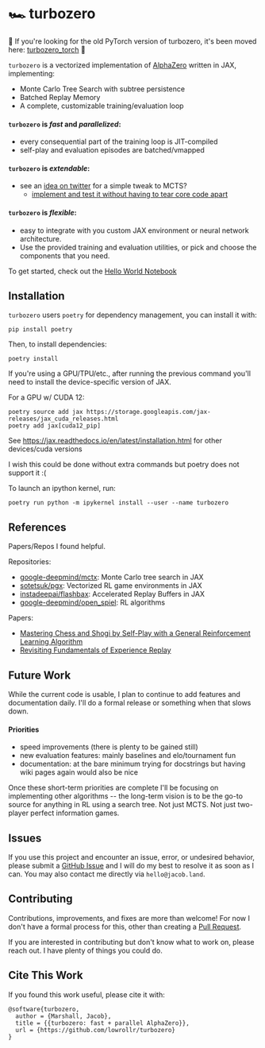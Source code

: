 # 🏎️ turbozero 

📣 If you're looking for the old PyTorch version of turbozero, it's been moved here: [turbozero_torch](https://github.com/lowrollr/turbozero_torch) 📣

`turbozero` is a vectorized implementation of [AlphaZero](https://deepmind.google/discover/blog/alphazero-shedding-new-light-on-chess-shogi-and-go/) written in JAX, implementing:
* Monte Carlo Tree Search with subtree persistence
* Batched Replay Memory
* A complete, customizable training/evaluation loop

#### `turbozero` is _fast_ and _parallelized_:
 * every consequential part of the training loop is JIT-compiled
 * self-play and evaluation episodes are batched/vmapped

#### `turbozero` is _extendable_:
 * see an [idea on twitter](https://twitter.com/ptrschmdtnlsn/status/1748800529608888362) for a simple tweak to MCTS?
      * [implement and test it without having to tear core code apart](https://github.com/lowrollr/turbozero/blob/main/core/evaluators/mcts/weighted_mcts.py) 
  
#### `turbozero` is _flexible_:
 * easy to integrate with you custom JAX environment or neural network architecture.
 * Use the provided training and evaluation utilities, or pick and choose the components that you need.

To get started, check out the [Hello World Notebook](https://github.com/lowrollr/turbozero/blob/main/notebooks/hello_world.ipynb)

## Installation
`turbozero` users `poetry` for dependency management, you can install it with:
```
pip install poetry
```
Then, to install dependencies:
```
poetry install
```
If you're using a GPU/TPU/etc., after running the previous command you'll need to install the device-specific version of JAX.

For a GPU w/ CUDA 12:
```
poetry source add jax https://storage.googleapis.com/jax-releases/jax_cuda_releases.html
poetry add jax[cuda12_pip]
```
See https://jax.readthedocs.io/en/latest/installation.html for other devices/cuda versions

I wish this could be done without extra commands but poetry does not support it :(

To launch an ipython kernel, run:
```
poetry run python -m ipykernel install --user --name turbozero
```

## References
Papers/Repos I found helpful.

Repositories:
* [google-deepmind/mctx](https://github.com/google-deepmind/mctx): Monte Carlo tree search in JAX
* [sotetsuk/pgx](https://github.com/sotetsuk/pgx): Vectorized RL game environments in JAX
* [instadeepai/flashbax](https://github.com/instadeepai/flashbax): Accelerated Replay Buffers in JAX
* [google-deepmind/open_spiel](https://github.com/google-deepmind/open_spiel): RL algorithms

Papers:
* [Mastering Chess and Shogi by Self-Play with a General Reinforcement Learning Algorithm](https://arxiv.org/abs/1712.01815)
* [Revisiting Fundamentals of Experience Replay](https://arxiv.org/abs/2007.06700)

## Future Work
While the current code is usable, I plan to continue to add features and documentation daily. I'll do a formal release or something when that slows down.
#### Priorities
* speed improvements (there is plenty to be gained still)
* new evaluation features: mainly baselines and elo/tournament fun
* documentation: at the bare minimum trying for docstrings but having wiki pages again would also be nice

Once these short-term priorities are complete I'll be focusing on implementing other algorithms -- the long-term vision is to be the go-to source for anything in RL using a search tree. Not just MCTS. Not just two-player perfect information games.

## Issues
If you use this project and encounter an issue, error, or undesired behavior, please submit a [GitHub Issue](https://github.com/lowrollr/turbozero/issues) and I will do my best to resolve it as soon as I can. You may also contact me directly via `hello@jacob.land`.

## Contributing 
Contributions, improvements, and fixes are more than welcome! For now I don't have a formal process for this, other than creating a [Pull Request](https://github.com/lowrollr/turbozero/pulls).

If you are interested in contributing but don't know what to work on, please reach out. I have plenty of things you could do.

## Cite This Work
If you found this work useful, please cite it with:
```
@software{turbozero,
  author = {Marshall, Jacob},
  title = {{turbozero: fast + parallel AlphaZero}},
  url = {https://github.com/lowrollr/turbozero}
}
```
